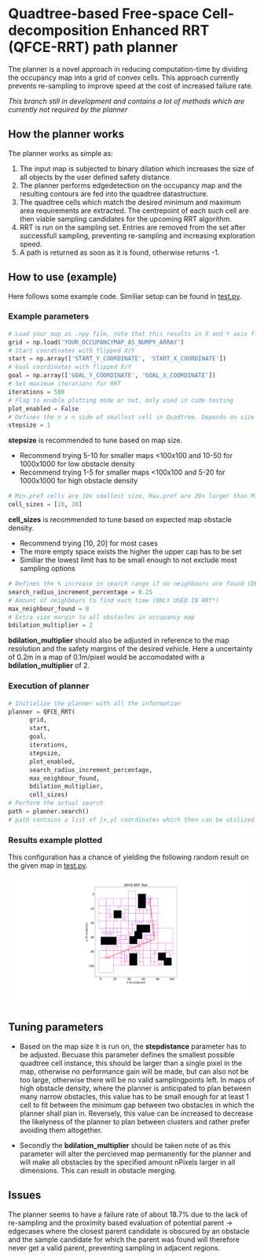 # Quadtree-based Free-space Cell-decomposition Enhanced RRT (QFCE-RRT) path planner

The planner is a novel approach in reducing computation-time by dividing the occupancy map into a grid of convex cells.
This approach currently prevents re-sampling to improve speed at the cost of increased failure rate.

*This branch still in development and contains a lot of methods which are currently not required by the planner*


## How the planner works
The planner works as simple as:

1. The input map is subjected to binary dilation which increases the size of all objects by the user defined safety distance.
2. The planner performs edgedetection on the occupancy map and the resulting contours are fed into the quadtree datastructure. 
3. The quadtree cells which match the desired minimum and maximum area requirements are extracted. The centrepoint of each such cell are then viable sampling candidates for the upcoming RRT algorithm.
4. RRT is run on the sampling set. Entries are removed from the set after successfull sampling, preventing re-sampling and increasing exploration speed.
5. A path is returned as soon as it is found, otherwise returns -1.

## How to use (example)
Here follows some example code. Similiar setup can be found in [test.py](qfcerrt_noot/tests/test.py).
### Example parameters
```python
# Load your map as .npy file, note that this results in X and Y axis flipping
grid = np.load('YOUR_OCCUPANCYMAP_AS_NUMPY_ARRAY')
# Start coordinates with flipped X/Y
start = np.array(['START_Y_COORDINATE', 'START_X_COORDINATE'])
# Goal coordinates with flipped X/Y 
goal = np.array(['GOAL_Y_COORDINATE', 'GOAL_X_COORDINATE'])
# Set maximum iterations for RRT
iterations = 500
# Flag to enable plotting mode or not, only used in code testing
plot_enabled = False
# Defines the n x n side of smallest cell in Quadtree. Depends on size of map.
stepsize = 1 
```
**stepsize** is recommended to tune based on map size. 
- Recommend trying 5-10 for smaller maps <100x100 and 10-50 for 1000x1000 for low obstacle density
- Recommend trying 1-5 for smaller maps <100x100 and 5-20 for 1000x1000 for high obstacle density
```python
# Min.pref cells are 10x smallest size, Max.pref are 20x larger than Min.Pref
cell_sizes = [10, 20]
```
**cell_sizes** is recommended to tune based on expected map obstacle density. 
- Recommend trying [10, 20] for most cases
- The more empty space exists the higher the upper cap has to be set
- Similiar the lowest limit has to be small enough to not exclude most sampling options
```python
# Defines the % increase in search range if no neighbours are found (DEPRICATED) 
search_radius_increment_percentage = 0.25
# Amount of neighbours to find each time (ONLY USED IN RRT*)
max_neighbour_found = 8
# Extra size margin to all obstacles in occupancy map
bdilation_multiplier = 2
```
**bdilation_multiplier** should also be adjusted in reference to the map resolution and the safety margins of the desired vehicle. Here a uncertainty of 0.2m in a map of 0.1m/pixel would be accomodated with a **bdilation_multiplier** of 2.

### Execution of planner
```python
# Initialize the planner with all the information
planner = QFCE_RRT(
      grid, 
      start, 
      goal, 
      iterations, 
      stepsize, 
      plot_enabled, 
      search_radius_increment_percentage, 
      max_neighbour_found, 
      bdilation_multiplier, 
      cell_sizes)
# Perform the actual search
path = planner.search()
# path contains a list of [x,y] coordinates which then can be utilized for navigation
```

### Results example plotted
This configuration has a chance of yielding the following random result on the given map in [test.py](qfcerrt_noot/tests/test.py).

![demo](https://github.com/Nvethrandil/QFCERRT/blob/main/demo.png)

## Tuning parameters
-  Based on the map size it is run on, the **stepdistance** parameter has to be adjusted. Becuase this parameter defines the smallest possible quadtree cell instance, this should be larger than a single pixel in the map, otherwise no performance gain will be made, but can also not be too large, otherwise there will be no valid samplingpoints left. 
In maps of high obstacle density, where the planner is anticipated to plan between many narrow obstacles, this value has to be small enough for at least 1 cell to fit between the minimum gap between two obstacles in which the planner shall plan in. Reversely, this value can be increased to decrease the likelyness of the planner to plan between clusters and rather prefer avoiding them altogether.

- Secondly the **bdilation_multiplier** should be taken note of as this parameter will alter the percieved map permanently for the planner and will make all obstacles by the specified amount nPixels larger in all dimensions. This can result in obstacle merging.

## Issues

The planner seems to have a failure rate of about 18.7% due to the lack of re-sampling and the proximity based evaluation of potential parent -> edgecases where the closest parent candidate is obscured by an obstacle and the sample candidate for which the parent was found will therefore never get a valid parent, preventing sampling in  adjacent regions.

